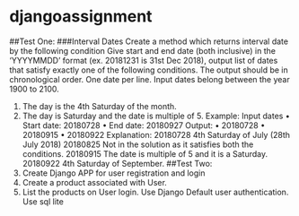 # djangoassignment
##Test One:
###Interval Dates
Create a method which returns interval date by the following condition
Give start and end date (both inclusive) in the ‘YYYYMMDD’ format (ex. 20181231 is 31st Dec 2018), output list of dates that satisfy exactly one of the following conditions. The output should be in chronological order. One date per line. Input dates belong between the year 1900 to 2100.
1. The day is the 4th Saturday of the month.
2. The day is Saturday and the date is multiple of 5.
Example:
Input dates
• Start date: 20180728
• End date: 20180927
Output:
• 20180728
• 20180915
• 20180922
Explanation:
20180728 4th Saturday of July (28th July 2018) 20180825 Not in the solution as it satisfies both the conditions. 20180915 The date is multiple of 5 and it is a Saturday. 20180922 4th Saturday of September.
##Test Two:
1. Create Django APP for user registration and login
2. Create a product associated with User.
3. List the products on User login.
Use Django Default user authentication.
Use sql lite